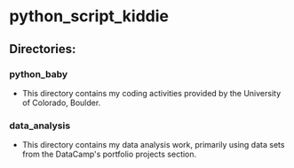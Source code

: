 # python_script_kiddie

## Directories:

### python_baby
- This directory contains my coding activities provided by the University of Colorado, Boulder.
### data_analysis
 - This directory contains my data analysis work, primarily using data sets from the DataCamp's portfolio projects section.